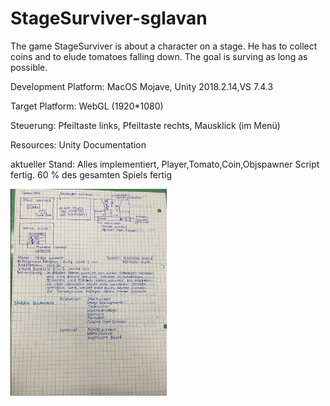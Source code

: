 # StageSurviver-sglavan
The game StageSurviver is about a character on a stage. He has to collect coins and to elude tomatoes falling down. The goal is surving as long as possible.

Development Platform: MacOS Mojave, Unity 2018.2.14,VS 7.4.3

Target Platform: WebGL (1920*1080)

Steuerung: Pfeiltaste links, Pfeiltaste rechts, Mausklick (im Menü)

Resources: Unity Documentation

aktueller Stand: Alles implementiert, Player,Tomato,Coin,Objspawner Script fertig.
		60 % des gesamten Spiels fertig

<div>
<img src="./Screenshots/Konzept_StageSurviver.png" width="250">
</div>